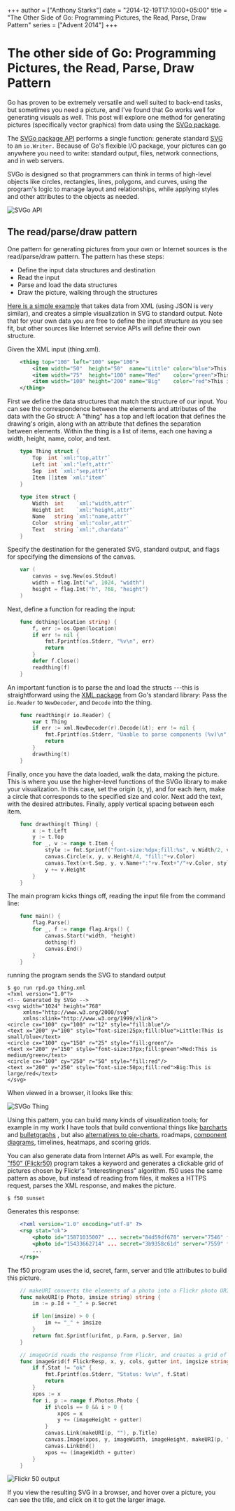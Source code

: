 +++
author = ["Anthony Starks"]
date = "2014-12-19T17:10:00+05:00"
title = "The Other Side of Go: Programming Pictures, the Read, Parse, Draw Pattern"
series = ["Advent 2014"]
+++

# The other side of Go: Programming Pictures, the Read, Parse, Draw Pattern

Go has proven to be extremely versatile and well suited to back-end
tasks, but sometimes you need a picture, and I've found that Go works
well for generating visuals as well. This post will explore one method
for generating pictures (specifically vector graphics) from data using
the [SVGo package](https://github.com/ajstarks/svgo).

The [SVGo package API](http://godoc.org/github.com/ajstarks/svgo)
performs a single function: generate standard
[SVG](http://www.w3.org/TR/SVG11/) to an `io.Writer.` Because of Go's
flexible I/O package, your pictures can go anywhere you need to write:
standard output, files, network connections, and in web servers.

SVGo is designed so that programmers can think in terms of high-level
objects like circles, rectangles, lines, polygons, and curves, using the
program's logic to manage layout and relationships, while applying
styles and other attributes to the objects as needed.

![SVGo API](https://farm9.staticflickr.com/8613/16056841885_9f13689cf6_b.jpg "SVGo API")

## The read/parse/draw pattern

One pattern for generating pictures from your own or Internet sources is
the read/parse/draw pattern. The pattern has these steps:

* Define the input data structures and destination
* Read the input
* Parse and load the data structures
* Draw the picture, walking through the structures

[Here is a simple example](https://github.com/ajstarks/svgo/blob/master/rpd/rpd.go)
that takes data from XML (using JSON is very
similar), and creates a simple visualization in SVG to standard output.
Note that for your own data you are free to define the input structure
as you see fit, but other sources like Internet service APIs will define
their own structure.

Given the XML input (thing.xml).

```xml
	<thing top="100" left="100" sep="100">
    	<item width="50"  height="50"  name="Little" color="blue">This is small</item>
    	<item width="75"  height="100" name="Med"    color="green">This is medium</item>
    	<item width="100" height="200" name="Big"    color="red">This is large</item>
	</thing>
```
	
First we define the data structures that match the structure of our
input.  You can see the correspondence between the elements and
attributes of the data with the Go struct: A "thing" has a top and left
location that defines the drawing's origin, along with an attribute that
defines the separation between elements. Within the thing is a list of
items, each one having a width, height, name, color, and text.

```go
	type Thing struct {
		Top  int `xml:"top,attr"`
		Left int `xml:"left,attr"`
		Sep  int `xml:"sep,attr"`
		Item []item `xml:"item"`
	}
	
	type item struct {
		Width  int    `xml:"width,attr"`
		Height int    `xml:"height,attr"`
		Name   string `xml:"name,attr"`
		Color  string `xml:"color,attr"`
		Text   string `xml:",chardata"`
	}
```

Specify the destination for the generated SVG, standard output, and
flags for specifying the dimensions of the canvas.
	
```go
	var (
		canvas = svg.New(os.Stdout)
		width = flag.Int("w", 1024, "width") 
		height = flag.Int("h", 768, "height") 
	)
```

Next, define a function for reading the input:

```go
	func dothing(location string) {
		f, err := os.Open(location)
		if err != nil {
			fmt.Fprintf(os.Stderr, "%v\n", err)
			return
		}
		defer f.Close()
		readthing(f)
	}
```

An important function is to parse the and load the structs ---this is
straightforward using the [XML package](http://golang.org/pkg/encoding/xml/) from Go's standard
library: Pass the `io.Reader` to `NewDecoder`, and `Decode` into the
thing.

```go
	func readthing(r io.Reader) {
		var t Thing
		if err := xml.NewDecoder(r).Decode(&t); err != nil {
			fmt.Fprintf(os.Stderr, "Unable to parse components (%v)\n", err)
			return
		}
		drawthing(t)
	}
```

Finally, once you have the data loaded, walk the data, making the
picture. This is where you use the higher-level functions of the SVGo
library to make your visualization. In this case, set the origin (x, y),
and for each item, make a circle that corresponds to the specified size
and color. Next add the text, with the desired attributes.  Finally,
apply vertical spacing between each item.

```go
	func drawthing(t Thing) {
		x := t.Left
		y := t.Top
		for _, v := range t.Item {
			style := fmt.Sprintf("font-size:%dpx;fill:%s", v.Width/2, v.Color)
			canvas.Circle(x, y, v.Height/4, "fill:"+v.Color)
			canvas.Text(x+t.Sep, y, v.Name+":"+v.Text+"/"+v.Color, style)
			y += v.Height
		} 
	}
```

The main program kicks things off, reading the input file from the command line:

```go
	func main() {
		flag.Parse()
		for _, f := range flag.Args() {
			canvas.Start(*width, *height)
			dothing(f)
			canvas.End()
		}
	}
```

running the program sends the SVG to standard output

	$ go run rpd.go thing.xml
	<?xml version="1.0"?>
	<!-- Generated by SVGo -->
	<svg width="1024" height="768"
		 xmlns="http://www.w3.org/2000/svg" 
		 xmlns:xlink="http://www.w3.org/1999/xlink">
	<circle cx="100" cy="100" r="12" style="fill:blue"/>
	<text x="200" y="100" style="font-size:25px;fill:blue">Little:This is small/blue</text>
	<circle cx="100" cy="150" r="25" style="fill:green"/>
	<text x="200" y="150" style="font-size:37px;fill:green">Med:This is medium/green</text>
	<circle cx="100" cy="250" r="50" style="fill:red"/>
	<text x="200" y="250" style="font-size:50px;fill:red">Big:This is large/red</text>
	</svg>

When viewed in a browser, it looks like this:

![SVGo Thing](https://farm8.staticflickr.com/7548/16031051506_81f407ba05_b.jpg "Thing Output")

Using this pattern, you can build many kinds of visualization tools; for
example in my work I have tools that build conventional things like
[barcharts](https://github.com/ajstarks/svgo/tree/master/barchart) and
[bulletgraphs](https://github.com/ajstarks/svgo/tree/master/bulletgraph)
, but also [alternatives to
pie-charts](https://github.com/ajstarks/svgo/tree/master/pmap),
roadmaps, [component
diagrams](https://github.com/ajstarks/svgo/tree/master/compx),
timelines, heatmaps, and scoring grids.

You can also generate data from Internet APIs as well.  For example, the
["f50" (Flickr50)](https://github.com/ajstarks/svgo/tree/master/f50)
program takes a keyword and generates a clickable grid of pictures
chosen by Flickr's "interestingness" algorithm. f50 uses the same
pattern as above, but instead of reading from files, it makes a HTTPS
request, parses the XML response, and makes the picture.

	$ f50 sunset
	
Generates this response:

```xml
	<?xml version="1.0" encoding="utf-8" ?> 
	<rsp stat="ok">
		<photo id="15871035007" ... secret="84d59df678" server="7546" farm="8" title="flickr-gopher" ... />
		<photo id="15433662714" ... secret="3b9358c61d" server="7559" farm="8" title="Laurence Maroney 2006..." ... />
		...
	</rsp>
```
	
The f50 program uses the id, secret, farm, server and title attributes to build this picture.

```go
	// makeURI converts the elements of a photo into a Flickr photo URI
	func makeURI(p Photo, imsize string) string {
		im := p.Id + "_" + p.Secret

		if len(imsize) > 0 {
			im += "_" + imsize
		}
		return fmt.Sprintf(urifmt, p.Farm, p.Server, im)
	}

	// imageGrid reads the response from Flickr, and creates a grid of images
	func imageGrid(f FlickrResp, x, y, cols, gutter int, imgsize string) {
		if f.Stat != "ok" {
			fmt.Fprintf(os.Stderr, "Status: %v\n", f.Stat)
			return
		}
		xpos := x
		for i, p := range f.Photos.Photo {
			if i%cols == 0 && i > 0 {
				xpos = x
				y += (imageHeight + gutter)
			}
			canvas.Link(makeURI(p, ""), p.Title)
			canvas.Image(xpos, y, imageWidth, imageHeight, makeURI(p, "s"))
			canvas.LinkEnd()
			xpos += (imageWidth + gutter)
		}
	}
```
	
![Flickr 50 output](https://farm8.staticflickr.com/7546/15871035007_84d59df678_z.jpg "Flickr 50: gopher")

If you view the resulting SVG in a browser, and hover over a picture, you can see the title, and click on it to get the larger image.





